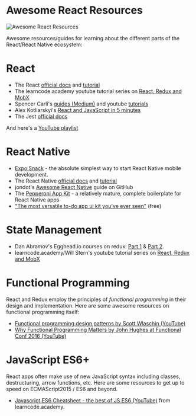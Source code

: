 # Awesome React Resources

![Awesome React Resources](https://camo.githubusercontent.com/13c4e50d88df7178ae1882a203ed57b641674f94/68747470733a2f2f63646e2e7261776769742e636f6d2f73696e647265736f726875732f617765736f6d652f643733303566333864323966656437386661383536353265336136336531353464643865383832392f6d656469612f62616467652e737667)

Awesome resources/guides for learning about the different parts of the React/React Native ecosystem:

# React

- The React [official docs](https://facebook.github.io/react/docs/hello-world.html) and [tutorial](https://facebook.github.io/react/tutorial/tutorial.html)
- The learncode.academy youtube tutorial series on [React, Redux and MobX](https://www.youtube.com/playlist?list=PLoYCgNOIyGABj2GQSlDRjgvXtqfDxKm5b)
- Spencer Carli's [guides (Medium)](https://medium.com/@spencer_carli) and youtube [tutorials](https://www.youtube.com/channel/UC_uuod9nde9Hoea8xIVBeZQ)
- Alex Kotliarskyi's [React and JavaScript in 5 minutes](http://frantic.im/react-and-javascript-in-5-min)
- The Jest [official docs](https://facebook.github.io/jest/)

And here's a [YouTube playlist](https://www.youtube.com/playlist?list=PLjYmUByj4U1NqElgHqPbHCM-EyEFnslmY)

# React Native

- [Expo Snack](https://snack.expo.io/) - the absolute simplest way to start React Native mobile development. 
- The React Native [official docs](https://facebook.github.io/react-native/docs/getting-started.html) and [tutorial](https://facebook.github.io/react-native/docs/tutorial.html)
- jondot's [Awesome React Native](https://github.com/jondot/awesome-react-native/blob/master/README.md) guide on GitHub
- The [Pepperoni App Kit](https://github.com/futurice/pepperoni-app-kit/blob/master/docs/ARCHITECTURE.md) - a relatively mature, complete boilerplate for React Native apps
- ["The most versatile to-do app ui kit you've ever seen"](https://www.invisionapp.com/do) (free)


# State Management

- Dan Abramov's Egghead.io courses on redux: [Part 1](https://egghead.io/courses/getting-started-with-redux) & [Part 2](https://egghead.io/courses/building-react-applications-with-idiomatic-redux).
- learncode.academy/Will Stern's youtube tutorial series on [React, Redux and MobX](https://www.youtube.com/playlist?list=PLoYCgNOIyGABj2GQSlDRjgvXtqfDxKm5b)

# Functional Programming

React and Redux employ the principles of *functional programming* in their design and implementation. Here are some awesome resources on functional programming itself:

- [Functional programming design patterns by Scott Wlaschin (YouTube)](https://youtu.be/E8I19uA-wGY)
- [Why Functional Programming Matters by John Hughes at Functional Conf 2016 (YouTube)](https://youtu.be/XrNdvWqxBvA)

# JavaScript ES6+

React apps often make use of new JavaScript syntax including classes, destructuring, arrow functions, etc. Here are some resources to get up to speed on ECMAScript2015 / ES6 and beyond.

- [Javascript ES6 Cheatsheet - the best of JS ES6 (YouTube)](https://youtu.be/AfWYO8t7ed4) from learncode.academy.
